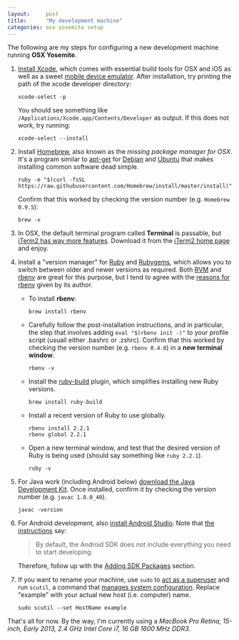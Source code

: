 ```yaml
---
layout:     post
title:      "My development machine"
categories: osx yosemite setup
---
```

The following are my steps for configuring a new development machine running **OSX Yosemite**.

1. [Install Xcode](https://developer.apple.com/xcode/downloads/), which comes with essential build tools for OSX and iOS as well as a sweet [mobile device emulator](https://developer.apple.com/library/ios/documentation/IDEs/Conceptual/iOS_Simulator_Guide/). After installation, try printing the path of the xcode developer directory:

       xcode-select -p

    You should see something like `/Applications/Xcode.app/Contents/Developer` as output. If this does not work, try running:
    
       xcode-select --install

1. Install [Homebrew](http://brew.sh/), also known as the *missing package manager for OSX*. It's a program similar to [apt-get](http://en.wikipedia.org/wiki/Advanced_Packaging_Tool) for [Debian](https://www.debian.org/) and [Ubuntu](http://www.ubuntu.com/) that makes installing common software dead simple.

       ruby -e "$(curl -fsSL https://raw.githubusercontent.com/Homebrew/install/master/install)"

    Confirm that this worked by checking the version number (e.g. `Homebrew 0.9.5`):

       brew -v

1. In OSX, the default terminal program called **Terminal** is passable, but [iTerm2 has way more features](http://iterm2.com/features.html). Download it from the [iTerm2 home page](http://iterm2.com/) and enjoy.

1. Install a "version manager" for [Ruby](http://www.ruby-lang.org/) and [Rubygems](http://rubygems.org/), which allows you to switch between older and newer versions as required. Both [RVM](https://rvm.io/rvm/install) and [rbenv](https://github.com/sstephenson/rbenv) are great for this purpose, but I tend to agree with the [reasons for rbenv](https://github.com/sstephenson/rbenv/wiki/Why-rbenv%3F) given by its author.

    * To install **rbenv**:

          brew install rbenv

    * Carefully follow the post-installation instructions, and in particular, the step that involves adding `eval "$(rbenv init -)"` to your profile script (usuall either .bashrc or .zshrc). Confirm that this worked by checking the version number (e.g. `rbenv 0.4.0`) in a **new terminal window**.

          rbenv -v

    * Install the [ruby-build](https://github.com/sstephenson/ruby-build) plugin, which simplifies installing new Ruby versions.
	
          brew install ruby-build

    * Install a recent version of Ruby to use globally.

          rbenv install 2.2.1
          rbenv global 2.2.1

    * Open a new terminal window, and test that the desired version of Ruby is being used (should say something like `ruby 2.2.1`).

          ruby -v

1. For Java work (including Android below) [download the Java Development Kit](http://www.oracle.com/technetwork/java/javase/downloads/index.html). Once installed, confirm it by checking the version number (e.g. `javac 1.8.0_40`).

       javac -version

1. For Android development, also [install Android Studio](http://developer.android.com/sdk/index.html). Note that [the instructions](http://developer.android.com/sdk/installing/adding-packages.html) say:

    > By default, the Android SDK does not include everything you need to start developing.

    Therefore, follow up with the [Adding SDK Packages](http://developer.android.com/sdk/installing/adding-packages.html) section.

1. If you want to rename your machine, use `sudo` to [act as a superuser](https://developer.apple.com/library/mac/documentation/Darwin/Reference/ManPages/man8/sudo.8.html) and run `scutil`, a command that [manages system configuration](https://developer.apple.com/library/mac/documentation/Darwin/Reference/ManPages/man8/scutil.8.html). Replace "example" with your actual new host (i.e. computer) name.

       sudo scutil --set HostName example 

That's all for now. By the way, I'm currently using a *MacBook Pro Retina, 15-inch, Early 2013, 2.4 GHz Intel Core i7, 16 GB 1600 MHz DDR3*.

